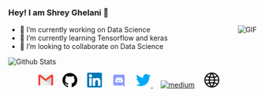 ### Hey! I am Shrey Ghelani 👋
<img align="right" alt="GIF" src="https://media.giphy.com/media/836HiJc7pgzy8iNXCn/giphy.gif" />

- 🔭 I’m currently working on Data Science
- 🌱 I’m currently learning Tensorflow and keras
- 👯 I’m looking to collaborate on Data Science


![Github Stats](https://github-readme-stats.vercel.app/api?username=Shrey139&show_icons=true&hide_border=true)
<p align="center">
 <a href="mailto:shrey.apple139@gmail.com"><img src="https://github.com/deut-erium/deut-erium/blob/master/assets/gmail.svg" width="30px" alt="mail"></a> &nbsp; &nbsp;
   <a href="https://github.com/Shrey139"><img src="https://github.com/deut-erium/deut-erium/blob/master/assets/github.svg" width="30px" alt="mail"></a> &nbsp; &nbsp;
  <a href="https://www.linkedin.com/in/shrey-ghelani/"><img src="https://github.com/deut-erium/deut-erium/blob/master/assets/linkedin.svg" width="30px" alt="LinkedIn"></a> &nbsp; &nbsp;
 <a href="https://discord.com/users/Shrey139#1054"><img src="https://github.com/deut-erium/deut-erium/blob/master/assets/discord.svg" width="30px" alt="LinkedIn"></a> &nbsp; &nbsp;
  <a href="https://twitter.com/GhelaniShrey"><img src="https://github.com/deut-erium/deut-erium/blob/master/assets/twitter.svg" width="30px" alt="Twitter">     </a> &nbsp; &nbsp;
  <a href="https://medium.com/@shrey.apple139"><img src="https://github.com/deut-erium/deut-erium/blob/master/assets/medium.ico" width="30px" alt="medium"></a> &nbsp; &nbsp;
  <a href="https://Shrey139.github.io"><img src="https://github.com/deut-erium/deut-erium/blob/master/assets/site.svg" width="30px" alt="site"></a> &nbsp; &nbsp;
</p>
